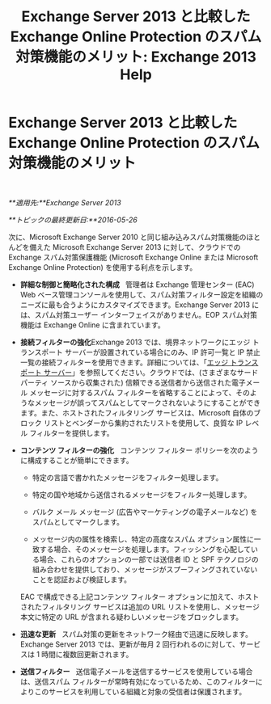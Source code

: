 ﻿---
title: 'Exchange Server 2013 と比較した Exchange Online Protection のスパム対策機能のメリット: Exchange 2013 Help'
TOCTitle: Exchange Server 2013 と比較した Exchange Online Protection のスパム対策機能のメリット
ms:assetid: 00e37a3c-3fbc-488f-bdad-d52a3c80fd72
ms:mtpsurl: https://technet.microsoft.com/ja-jp/library/JJ673032(v=EXCHG.150)
ms:contentKeyID: 49895207
ms.date: 04/24/2018
mtps_version: v=EXCHG.150
ms.translationtype: HT
---

# Exchange Server 2013 と比較した Exchange Online Protection のスパム対策機能のメリット

 

_**適用先:**Exchange Server 2013_

_**トピックの最終更新日:**2016-05-26_

次に、Microsoft Exchange Server 2010 と同じ組み込みスパム対策機能のほとんどを備えた Microsoft Exchange Server 2013 に対して、クラウドでの Exchange スパム対策保護機能 (Microsoft Exchange Online または Microsoft Exchange Online Protection) を使用する利点を示します。

  - **詳細な制御と簡略化された構成**   管理者は Exchange 管理センター (EAC) Web ベース管理コンソールを使用して、スパム対策フィルター設定を組織のニーズに最も合うようにカスタマイズできます。Exchange Server 2013 には、スパム対策ユーザー インターフェイスがありません。EOP スパム対策機能は Exchange Online に含まれています。

  - **接続フィルターの強化**Exchange 2013 では、境界ネットワークにエッジ トランスポート サーバーが設置されている場合にのみ、IP 許可一覧と IP 禁止一覧の接続フィルターを使用できます。詳細については、「[エッジ トランスポート サーバー](edge-transport-servers-exchange-2013-help.md)」を参照してください。クラウドでは、(さまざまなサードパーティ ソースから収集された) 信頼できる送信者から送信された電子メール メッセージに対するスパム フィルターを省略することによって、そのようなメッセージが誤ってスパムとしてマークされないようにすることができます。また、ホストされたフィルタリング サービスは、Microsoft 自体のブロック リストとベンダーから集約されたリストを使用して、良質な IP レベル フィルターを提供します。

  - **コンテンツ フィルターの強化**   コンテンツ フィルター ポリシーを次のように構成することが簡単にできます。
    
      - 特定の言語で書かれたメッセージをフィルター処理します。
    
      - 特定の国や地域から送信されるメッセージをフィルター処理します。
    
      - バルク メール メッセージ (広告やマーケティングの電子メールなど) をスパムとしてマークします。
    
      - メッセージ内の属性を検索し、特定の高度なスパム オプション属性に一致する場合、そのメッセージを処理します。フィッシングを心配している場合、これらのオプションの一部では送信者 ID と SPF テクノロジの組み合わせを提供しており、メッセージがスプーフィングされていないことを認証および検証します。
    
    EAC で構成できる上記コンテンツ フィルター オプションに加えて、ホストされたフィルタリング サービスは追加の URL リストを使用し、メッセージ本文に特定の URL が含まれる疑わしいメッセージをブロックします。

  - **迅速な更新**   スパム対策の更新をネットワーク経由で迅速に反映します。Exchange Server 2013 では、更新が毎月 2 回行われるのに対して、サービスは 1 時間に複数回更新されます。

  - **送信フィルター**   送信電子メールを送信するサービスを使用している場合は、送信スパム フィルターが常時有効になっているため、このフィルターによりこのサービスを利用している組織と対象の受信者は保護されます。

